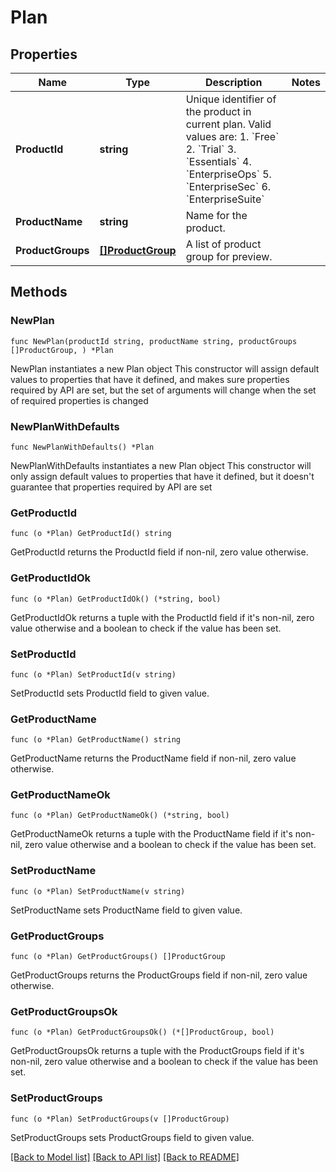 # Plan

## Properties

Name | Type | Description | Notes
------------ | ------------- | ------------- | -------------
**ProductId** | **string** | Unique identifier of the product in current plan. Valid values are: 1. &#x60;Free&#x60; 2. &#x60;Trial&#x60; 3. &#x60;Essentials&#x60; 4. &#x60;EnterpriseOps&#x60; 5. &#x60;EnterpriseSec&#x60; 6. &#x60;EnterpriseSuite&#x60;  | 
**ProductName** | **string** | Name for the product. | 
**ProductGroups** | [**[]ProductGroup**](ProductGroup.md) | A list of product group for preview. | 

## Methods

### NewPlan

`func NewPlan(productId string, productName string, productGroups []ProductGroup, ) *Plan`

NewPlan instantiates a new Plan object
This constructor will assign default values to properties that have it defined,
and makes sure properties required by API are set, but the set of arguments
will change when the set of required properties is changed

### NewPlanWithDefaults

`func NewPlanWithDefaults() *Plan`

NewPlanWithDefaults instantiates a new Plan object
This constructor will only assign default values to properties that have it defined,
but it doesn't guarantee that properties required by API are set

### GetProductId

`func (o *Plan) GetProductId() string`

GetProductId returns the ProductId field if non-nil, zero value otherwise.

### GetProductIdOk

`func (o *Plan) GetProductIdOk() (*string, bool)`

GetProductIdOk returns a tuple with the ProductId field if it's non-nil, zero value otherwise
and a boolean to check if the value has been set.

### SetProductId

`func (o *Plan) SetProductId(v string)`

SetProductId sets ProductId field to given value.


### GetProductName

`func (o *Plan) GetProductName() string`

GetProductName returns the ProductName field if non-nil, zero value otherwise.

### GetProductNameOk

`func (o *Plan) GetProductNameOk() (*string, bool)`

GetProductNameOk returns a tuple with the ProductName field if it's non-nil, zero value otherwise
and a boolean to check if the value has been set.

### SetProductName

`func (o *Plan) SetProductName(v string)`

SetProductName sets ProductName field to given value.


### GetProductGroups

`func (o *Plan) GetProductGroups() []ProductGroup`

GetProductGroups returns the ProductGroups field if non-nil, zero value otherwise.

### GetProductGroupsOk

`func (o *Plan) GetProductGroupsOk() (*[]ProductGroup, bool)`

GetProductGroupsOk returns a tuple with the ProductGroups field if it's non-nil, zero value otherwise
and a boolean to check if the value has been set.

### SetProductGroups

`func (o *Plan) SetProductGroups(v []ProductGroup)`

SetProductGroups sets ProductGroups field to given value.



[[Back to Model list]](../README.md#documentation-for-models) [[Back to API list]](../README.md#documentation-for-api-endpoints) [[Back to README]](../README.md)


